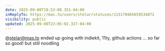 ```yaml
---
date: 2025-09-08T19:53:08.351-04:00
inReplyTo: https://mas.to/users/stelar/statuses/115170465659534872
visibility: public
updated: 2025-09-08T23:05:02.327-04:00
---
```


@stelar@mas.to ended up going with indiekit, 11ty, github actions … so far so good! but still noodling
